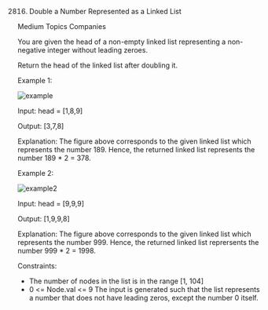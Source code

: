 2816. Double a Number Represented as a Linked List

Medium
Topics
Companies

You are given the head of a non-empty linked list representing a non-negative integer without leading zeroes.

Return the head of the linked list after doubling it.

 

Example 1:

![example](https://github.com/AnkitPorwal04/LeetCode/assets/96345105/a92956aa-75a8-4698-977d-114d0159e20c)

Input: head = [1,8,9]

Output: [3,7,8]

Explanation: The figure above corresponds to the given linked list which represents the number 189. Hence, the returned linked list represents the number 189 * 2 = 378.

Example 2:

![example2](https://github.com/AnkitPorwal04/LeetCode/assets/96345105/b968615b-8a55-42ea-a621-ef1962792e0c)

Input: head = [9,9,9]

Output: [1,9,9,8]

Explanation: The figure above corresponds to the given linked list which represents the number 999. Hence, the returned linked list reprersents the number 999 * 2 = 1998. 
 

Constraints:

- The number of nodes in the list is in the range [1, 104]
- 0 <= Node.val <= 9
The input is generated such that the list represents a number that does not have leading zeros, except the number 0 itself.
